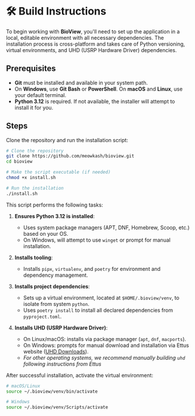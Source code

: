 # 🛠️ Build Instructions

To begin working with **BioView**, you'll need to set up the application in a local, editable environment with all necessary dependencies. The installation process is cross-platform and takes care of Python versioning, virtual environments, and UHD (USRP Hardware Driver) dependencies.

## Prerequisites

* **Git** must be installed and available in your system path.
* On **Windows**, use **Git Bash** or **PowerShell**.
  On **macOS** and **Linux**, use your default terminal.
* **Python 3.12** is required. If not available, the installer will attempt to install it for you.

## Steps

Clone the repository and run the installation script:

```bash
# Clone the repository
git clone https://github.com/meowkash/bioview.git
cd bioview

# Make the script executable (if needed)
chmod +x install.sh

# Run the installation
./install.sh
```

This script performs the following tasks:

1. **Ensures Python 3.12 is installed**:

   * Uses system package managers (APT, DNF, Homebrew, Scoop, etc.) based on your OS.
   * On Windows, will attempt to use `winget` or prompt for manual installation.

2. **Installs tooling**:

   * Installs `pipx`, `virtualenv`, and `poetry` for environment and dependency management.

3. **Installs project dependencies**:
   * Sets up a virtual environment, located at `$HOME/.bioview/venv`, to isolate from system `python`.
   * Uses `poetry install` to install all declared dependencies from `pyproject.toml`.

4. **Installs UHD (USRP Hardware Driver)**:

   * On Linux/macOS: installs via package manager (`apt`, `dnf`, `macports`).
   * On Windows: prompts for manual download and installation via Ettus website ([UHD Downloads](https://files.ettus.com/binaries/uhd/latest_release/)).
   * *For other operating systems, we recommend manually building `uhd` following instructions from Ettus*

After successful installation, activate the virtual environment:

```bash
# macOS/Linux
source ~/.bioview/venv/bin/activate

# Windows
source ~/.bioview/venv/Scripts/activate
```
